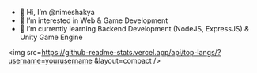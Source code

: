 - 👋 Hi, I’m @nimeshakya
- 👀 I’m interested in Web & Game Development
- 🌱 I’m currently learning Backend Development (NodeJS, ExpressJS) & Unity Game Engine

<img src=https://github-readme-stats.vercel.app/api/top-langs/?username=yourusername &layout=compact />

<!---
nimeshakya/nimeshakya is a ✨ special ✨ repository because its `README.md` (this file) appears on your GitHub profile.
You can click the Preview link to take a look at your changes.
--->
